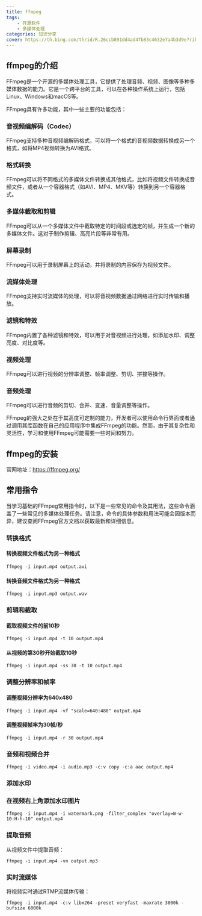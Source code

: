```yaml
---
title: ffmpeg
tags: 
	- 开源软件
	- 多媒体处理
categories: 知识分享
cover: https://th.bing.com/th/id/R.26ccb891dd4ad47b83c4632e7a4b3d9e?rik=FTFDtsynVwK9bQ&pid=ImgRaw&r=0
---
```


## ffmpeg的介绍
FFmpeg是一个开源的多媒体处理工具，它提供了处理音频、视频、图像等多种多媒体数据的能力。它是一个跨平台的工具，可以在各种操作系统上运行，包括Linux、Windows和macOS等。

FFmpeg具有许多功能，其中一些主要的功能包括：

### 音视频编解码（Codec）
FFmpeg支持多种音视频编解码格式，可以将一个格式的音视频数据转换成另一个格式，如将MP4视频转换为AVI格式。

### 格式转换
FFmpeg可以将不同格式的多媒体文件转换成其他格式，比如将视频文件转换成音频文件，或者从一个容器格式（如AVI、MP4、MKV等）转换到另一个容器格式。

### 多媒体截取和剪辑
 FFmpeg可以从一个多媒体文件中截取特定的时间段或选定的帧，并生成一个新的多媒体文件。这对于制作剪辑、高亮片段等非常有用。

### 屏幕录制
 FFmpeg可以用于录制屏幕上的活动，并将录制的内容保存为视频文件。

### 流媒体处理
 FFmpeg支持实时流媒体的处理，可以将音视频数据通过网络进行实时传输和播放。

### 滤镜和特效
 FFmpeg内置了各种滤镜和特效，可以用于对音视频进行处理，如添加水印、调整亮度、对比度等。

### 视频处理
 FFmpeg可以进行视频的分辨率调整、帧率调整、剪切、拼接等操作。

### 音频处理
 FFmpeg可以进行音频的剪切、合并、变速、音量调整等操作。

FFmpeg的强大之处在于其高度可定制的能力，开发者可以使用命令行界面或者通过调用其库函数在自己的应用程序中集成FFmpeg的功能。然而，由于其复杂性和灵活性，学习和使用FFmpeg可能需要一些时间和努力。
## ffmpeg的安装
官网地址：https://ffmpeg.org/

## 常用指令

当学习基础的FFmpeg常用指令时，以下是一些常见的命令及其用法，这些命令涵盖了一些常见的多媒体处理任务。请注意，命令的具体参数和用法可能会因版本而异，建议查阅FFmpeg官方文档以获取最新和详细信息。

### 转换格式

#### 转换视频文件格式为另一种格式

```
ffmpeg -i input.mp4 output.avi
```

#### 转换音频文件格式为另一种格式


```
ffmpeg -i input.mp3 output.wav
```

### 剪辑和截取

#### 截取视频文件的前10秒
```
ffmpeg -i input.mp4 -t 10 output.mp4
```
#### 从视频的第30秒开始截取10秒

```
ffmpeg -i input.mp4 -ss 30 -t 10 output.mp4
```
### 调整分辨率和帧率

#### 调整视频分辨率为640x480
```
ffmpeg -i input.mp4 -vf "scale=640:480" output.mp4
```
#### 调整视频帧率为30帧/秒
```
ffmpeg -i input.mp4 -r 30 output.mp4
```
### 音频和视频合并
```
ffmpeg -i video.mp4 -i audio.mp3 -c:v copy -c:a aac output.mp4
```
### 添加水印

### 在视频右上角添加水印图片

```
ffmpeg -i input.mp4 -i watermark.png -filter_complex "overlay=W-w-10:H-h-10" output.mp4
```
### 提取音频
从视频文件中提取音频：

```
ffmpeg -i input.mp4 -vn output.mp3
```


### 实时流媒体
将视频实时通过RTMP流媒体传输：
```
ffmpeg -i input.mp4 -c:v libx264 -preset veryfast -maxrate 3000k -bufsize 6000k 
```




